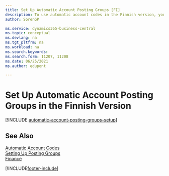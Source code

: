 ```yaml
---
title: Set Up Automatic Account Posting Groups [FI]
description: To use automatic account codes in the Finnish version, you must create an automatic account posting group.
author: SorenGP

ms.service: dynamics365-business-central
ms.topic: conceptual
ms.devlang: na
ms.tgt_pltfrm: na
ms.workload: na
ms.search.keywords:
ms.search.form: 11207, 11208
ms.date: 06/25/2021
ms.author: edupont

---
```

# Set Up Automatic Account Posting Groups in the Finnish Version

[!INCLUDE [automatic-account-posting-groups-setup](../includes/FISE/automatic-account-posting-groups-setup.md)]

## See Also

[Automatic Account Codes](automatic-account-codes.md)  
[Setting Up Posting Groups](../../finance-posting-groups.md)  
[Finance](../../finance.md)  


[!INCLUDE[footer-include](../../includes/footer-banner.md)]